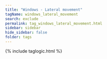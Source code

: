 ```yaml
---
title: "Windows - Lateral movement"
tagName: windows_lateral_movement
search: exclude
permalink: tag_windows_lateral_movement.html
sidebar: sidebar
hide_sidebar: false
folder: tags
---
```


{% include taglogic.html %}
